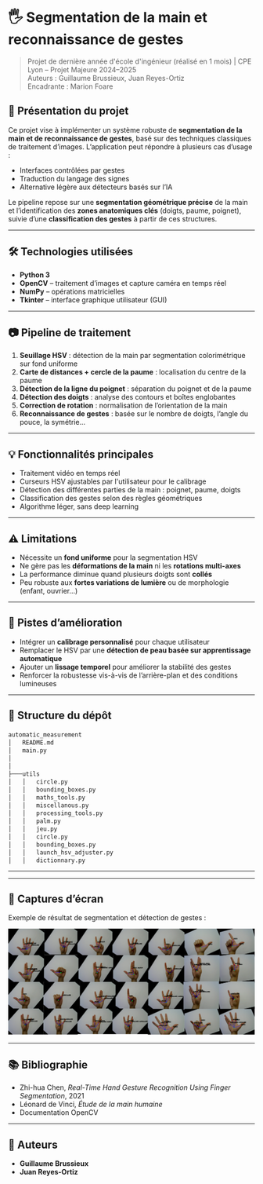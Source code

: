 # 🖐️ Segmentation de la main et reconnaissance de gestes

> Projet de dernière année d'école d'ingénieur (réalisé en 1 mois) | CPE Lyon – Projet Majeure 2024–2025  
> Auteurs : Guillaume Brussieux, Juan Reyes-Ortiz  
> Encadrante : Marion Foare

## 📌 Présentation du projet

Ce projet vise à implémenter un système robuste de **segmentation de la main et de reconnaissance de gestes**, basé sur des techniques classiques de traitement d’images. L’application peut répondre à plusieurs cas d’usage :

- Interfaces contrôlées par gestes  
- Traduction du langage des signes  
- Alternative légère aux détecteurs basés sur l’IA

Le pipeline repose sur une **segmentation géométrique précise** de la main et l’identification des **zones anatomiques clés** (doigts, paume, poignet), suivie d’une **classification des gestes** à partir de ces structures.

---

## 🛠️ Technologies utilisées

- **Python 3**
- **OpenCV** – traitement d’images et capture caméra en temps réel  
- **NumPy** – opérations matricielles  
- **Tkinter** – interface graphique utilisateur (GUI)

---

## 📷 Pipeline de traitement

1. **Seuillage HSV** : détection de la main par segmentation colorimétrique sur fond uniforme  
2. **Carte de distances + cercle de la paume** : localisation du centre de la paume  
3. **Détection de la ligne du poignet** : séparation du poignet et de la paume  
4. **Détection des doigts** : analyse des contours et boîtes englobantes  
5. **Correction de rotation** : normalisation de l’orientation de la main  
6. **Reconnaissance de gestes** : basée sur le nombre de doigts, l’angle du pouce, la symétrie…

---

## 💡 Fonctionnalités principales

- Traitement vidéo en temps réel  
- Curseurs HSV ajustables par l'utilisateur pour le calibrage  
- Détection des différentes parties de la main : poignet, paume, doigts  
- Classification des gestes selon des règles géométriques  
- Algorithme léger, sans deep learning

---

## ⚠️ Limitations

- Nécessite un **fond uniforme** pour la segmentation HSV  
- Ne gère pas les **déformations de la main** ni les **rotations multi-axes**  
- La performance diminue quand plusieurs doigts sont **collés**  
- Peu robuste aux **fortes variations de lumière** ou de morphologie (enfant, ouvrier…)

---

## 🚀 Pistes d’amélioration

- Intégrer un **calibrage personnalisé** pour chaque utilisateur  
- Remplacer le HSV par une **détection de peau basée sur apprentissage automatique**  
- Ajouter un **lissage temporel** pour améliorer la stabilité des gestes  
- Renforcer la robustesse vis-à-vis de l’arrière-plan et des conditions lumineuses

---

## 📂 Structure du dépôt

```
automatic_measurement
│   README.md
│   main.py
│   
│
├───utils
│   │   circle.py
│   │   bounding_boxes.py
│   │   maths_tools.py
│   │   miscellanous.py
│   │   processing_tools.py
│   │   palm.py
│   │   jeu.py
│   │   circle.py
│   │   bounding_boxes.py
│   │   launch_hsv_adjuster.py
│   │   dictionnary.py

```

---

---

## 📸 Captures d’écran

Exemple de résultat de segmentation et détection de gestes :

![Résultat](photo_hand.png)

---

## 📚 Bibliographie

- Zhi-hua Chen, *Real-Time Hand Gesture Recognition Using Finger Segmentation*, 2021  
- Léonard de Vinci, *Étude de la main humaine*  
- Documentation OpenCV

---

## 🧠 Auteurs

- **Guillaume Brussieux**  
- **Juan Reyes-Ortiz**
